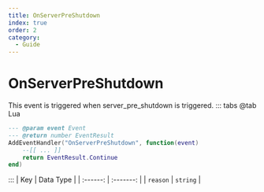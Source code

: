 ```yaml
---
title: OnServerPreShutdown
index: true
order: 2
category:
  - Guide
---
```


# OnServerPreShutdown
This event is triggered when server_pre_shutdown is triggered.
::: tabs
@tab Lua
```lua
--- @param event Event
--- @return number EventResult
AddEventHandler("OnServerPreShutdown", function(event)
    --[[ ... ]]
    return EventResult.Continue
end)
```

:::
|    Key   | Data Type |
| :------: | :-------: |
| `reason` |  `string` |